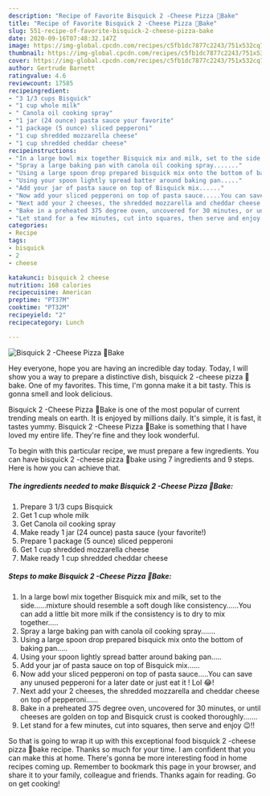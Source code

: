 ```yaml
---
description: "Recipe of Favorite Bisquick 2 -Cheese Pizza 🍕Bake"
title: "Recipe of Favorite Bisquick 2 -Cheese Pizza 🍕Bake"
slug: 551-recipe-of-favorite-bisquick-2-cheese-pizza-bake
date: 2020-09-16T07:48:32.147Z
image: https://img-global.cpcdn.com/recipes/c5fb1dc7877c2243/751x532cq70/bisquick-2-cheese-pizza-🍕bake-recipe-main-photo.jpg
thumbnail: https://img-global.cpcdn.com/recipes/c5fb1dc7877c2243/751x532cq70/bisquick-2-cheese-pizza-🍕bake-recipe-main-photo.jpg
cover: https://img-global.cpcdn.com/recipes/c5fb1dc7877c2243/751x532cq70/bisquick-2-cheese-pizza-🍕bake-recipe-main-photo.jpg
author: Gertrude Barnett
ratingvalue: 4.6
reviewcount: 17585
recipeingredient:
- "3 1/3 cups Bisquick"
- "1 cup whole milk"
- " Canola oil cooking spray"
- "1 jar (24 ounce) pasta sauce your favorite"
- "1 package (5 ounce) sliced pepperoni"
- "1 cup shredded mozzarella cheese"
- "1 cup shredded cheddar cheese"
recipeinstructions:
- "In a large bowl mix together Bisquick mix and milk, set to the side......mixture should resemble a soft dough like consistency......You can add a little bit more milk if the consistency is to dry to mix together....."
- "Spray a large baking pan with canola oil cooking spray......."
- "Using a large spoon drop prepared bisquick mix onto the bottom of baking pan....."
- "Using your spoon lightly spread batter around baking pan....."
- "Add your jar of pasta sauce on top of Bisquick mix......"
- "Now add your sliced pepperoni on top of pasta sauce.....You can save any unused pepperoni for a later date or just eat it ! Lol 😂!"
- "Next add your 2 cheeses, the shredded mozzarella and cheddar cheese on top of pepperoni......"
- "Bake in a preheated 375 degree oven, uncovered for 30 minutes, or until cheeses are golden on top and Bisquick crust is cooked thoroughly......."
- "Let stand for a few minutes, cut into squares, then serve and enjoy 😉!!"
categories:
- Recipe
tags:
- bisquick
- 2
- cheese

katakunci: bisquick 2 cheese 
nutrition: 168 calories
recipecuisine: American
preptime: "PT37M"
cooktime: "PT32M"
recipeyield: "2"
recipecategory: Lunch

---
```



![Bisquick 2 -Cheese Pizza 🍕Bake](https://img-global.cpcdn.com/recipes/c5fb1dc7877c2243/751x532cq70/bisquick-2-cheese-pizza-🍕bake-recipe-main-photo.jpg)

Hey everyone, hope you are having an incredible day today. Today, I will show you a way to prepare a distinctive dish, bisquick 2 -cheese pizza 🍕bake. One of my favorites. This time, I'm gonna make it a bit tasty. This is gonna smell and look delicious.

Bisquick 2 -Cheese Pizza 🍕Bake is one of the most popular of current trending meals on earth. It is enjoyed by millions daily. It's simple, it is fast, it tastes yummy. Bisquick 2 -Cheese Pizza 🍕Bake is something that I have loved my entire life. They're fine and they look wonderful.




To begin with this particular recipe, we must prepare a few ingredients. You can have bisquick 2 -cheese pizza 🍕bake using 7 ingredients and 9 steps. Here is how you can achieve that.

<!--inarticleads1-->

##### The ingredients needed to make Bisquick 2 -Cheese Pizza 🍕Bake:

1. Prepare 3 1/3 cups Bisquick
1. Get 1 cup whole milk
1. Get  Canola oil cooking spray
1. Make ready 1 jar (24 ounce) pasta sauce (your favorite!)
1. Prepare 1 package (5 ounce) sliced pepperoni
1. Get 1 cup shredded mozzarella cheese
1. Make ready 1 cup shredded cheddar cheese




<!--inarticleads2-->

##### Steps to make Bisquick 2 -Cheese Pizza 🍕Bake:

1. In a large bowl mix together Bisquick mix and milk, set to the side......mixture should resemble a soft dough like consistency......You can add a little bit more milk if the consistency is to dry to mix together.....
1. Spray a large baking pan with canola oil cooking spray.......
1. Using a large spoon drop prepared bisquick mix onto the bottom of baking pan.....
1. Using your spoon lightly spread batter around baking pan.....
1. Add your jar of pasta sauce on top of Bisquick mix......
1. Now add your sliced pepperoni on top of pasta sauce.....You can save any unused pepperoni for a later date or just eat it ! Lol 😂!
1. Next add your 2 cheeses, the shredded mozzarella and cheddar cheese on top of pepperoni......
1. Bake in a preheated 375 degree oven, uncovered for 30 minutes, or until cheeses are golden on top and Bisquick crust is cooked thoroughly.......
1. Let stand for a few minutes, cut into squares, then serve and enjoy 😉!!




So that is going to wrap it up with this exceptional food bisquick 2 -cheese pizza 🍕bake recipe. Thanks so much for your time. I am confident that you can make this at home. There's gonna be more interesting food in home recipes coming up. Remember to bookmark this page in your browser, and share it to your family, colleague and friends. Thanks again for reading. Go on get cooking!
